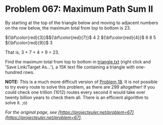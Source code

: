 # Problem 067: Maximum Path Sum II

By starting at the top of the triangle below and moving to adjacent numbers on the row below, the maximum total from top to bottom is 23.

${\bf\color{red}{3}}$${\bf\color{red}{7}}$ 4
2 ${\bf\color{red}{4}}$ 6
8 5 ${\bf\color{red}{9}}$ 3

That is, 3 + 7 + 4 + 9 = 23.

Find the maximum total from top to bottom in [triangle.txt](./triangle.txt) (right click and 'Save Link/Target As...'), a 15K text file containing a triangle with one-hundred rows.

**NOTE:** This is a much more difficult version of [Problem 18](https://projecteuler.net/problem=18). It is not possible to try every route to solve this problem, as there are 299 altogether! If you could check one trillion (1012) routes every second it would take over twenty billion years to check them all. There is an efficient algorithm to solve it. ;o)

*For the original page, see [https://projecteuler.net/problem=67](https://projecteuler.net/problem=67).*
